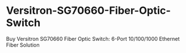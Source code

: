 # Versitron-SG70660-Fiber-Optic-Switch
Buy Versitron SG70660 Fiber Optic Switch: 6-Port 10/100/1000 Ethernet Fiber Solution  

